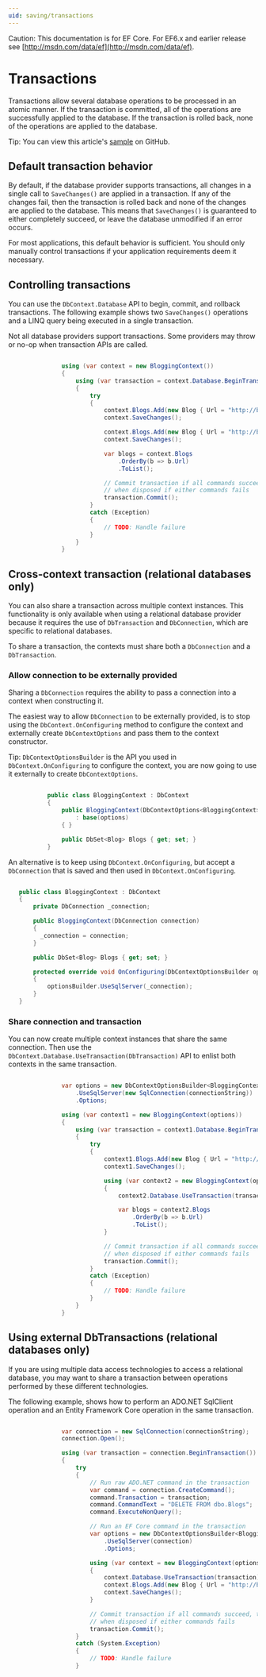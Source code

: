 ```yaml
---
uid: saving/transactions
---
```

Caution: This documentation is for EF Core. For EF6.x and earlier release see [http://msdn.com/data/ef](http://msdn.com/data/ef).

  # Transactions

Transactions allow several database operations to be processed in an atomic manner. If the transaction is committed, all of the operations are successfully applied to the database. If the transaction is rolled back, none of the operations are applied to the database.

Tip: You can view this article's [sample](https://github.com/aspnet/EntityFramework.Docs/tree/master/samples/Saving/Saving/Transactions/) on GitHub.

  ## Default transaction behavior

By default, if the database provider supports transactions, all changes in a single call to `SaveChanges()` are applied in a transaction. If any of the changes fail, then the transaction is rolled back and none of the changes are applied to the database. This means that `SaveChanges()` is guaranteed to either completely succeed, or leave the database unmodified if an error occurs.

For most applications, this default behavior is sufficient. You should only manually control transactions if your application requirements deem it necessary.

  ## Controlling transactions

You can use the `DbContext.Database` API to begin, commit, and rollback transactions. The following example shows two `SaveChanges()` operations and a LINQ query being executed in a single transaction.

Not all database providers support transactions. Some providers may throw or no-op when transaction APIs are called.

<!-- [!code-csharp[Main](samples/Saving/Saving/Transactions/ControllingTransaction/Sample.cs?highlight=3,17,18,19)] -->

````c#

               using (var context = new BloggingContext())
               {
                   using (var transaction = context.Database.BeginTransaction())
                   {
                       try
                       {
                           context.Blogs.Add(new Blog { Url = "http://blogs.msdn.com/dotnet" });
                           context.SaveChanges();

                           context.Blogs.Add(new Blog { Url = "http://blogs.msdn.com/visualstudio" });
                           context.SaveChanges();

                           var blogs = context.Blogs
                               .OrderBy(b => b.Url)
                               .ToList();

                           // Commit transaction if all commands succeed, transaction will auto-rollback
                           // when disposed if either commands fails
                           transaction.Commit();
                       }
                       catch (Exception)
                       {
                           // TODO: Handle failure
                       }
                   }
               }

   ````

  ## Cross-context transaction (relational databases only)

You can also share a transaction across multiple context instances. This functionality is only available when using a relational database provider because it requires the use of `DbTransaction` and `DbConnection`, which are specific to relational databases.

To share a transaction, the contexts must share both a `DbConnection` and a `DbTransaction`.

  ### Allow connection to be externally provided

Sharing a `DbConnection` requires the ability to pass a connection into a context when constructing it.

The easiest way to allow `DbConnection` to be externally provided, is to stop using the `DbContext.OnConfiguring` method to configure the context and externally create `DbContextOptions` and pass them to the context constructor.

Tip: `DbContextOptionsBuilder` is the API you used in `DbContext.OnConfiguring` to configure the context, you are now going to use it externally to create `DbContextOptions`.

<!-- [!code-csharp[Main](samples/Saving/Saving/Transactions/SharingTransaction/Sample.cs?highlight=3,4,5)] -->

````c#

           public class BloggingContext : DbContext
           {
               public BloggingContext(DbContextOptions<BloggingContext> options)
                   : base(options)
               { }

               public DbSet<Blog> Blogs { get; set; }
           }

   ````

An alternative is to keep using `DbContext.OnConfiguring`, but accept a `DbConnection` that is saved and then used in `DbContext.OnConfiguring`.

<!-- literal_block"ids  "classes  "xml:space": "preserve", "backrefs  "linenos": false, "dupnames  : "csharp", highlight_args}, "names": [] -->

````c#

   public class BloggingContext : DbContext
   {
       private DbConnection _connection;

       public BloggingContext(DbConnection connection)
       {
         _connection = connection;
       }

       public DbSet<Blog> Blogs { get; set; }

       protected override void OnConfiguring(DbContextOptionsBuilder optionsBuilder)
       {
           optionsBuilder.UseSqlServer(_connection);
       }
   }
   ````

  ### Share connection and transaction

You can now create multiple context instances that share the same connection. Then use the `DbContext.Database.UseTransaction(DbTransaction)` API to enlist both contexts in the same transaction.

<!-- [!code-csharp[Main](samples/Saving/Saving/Transactions/SharingTransaction/Sample.cs?highlight=1,2,3,7,16,23,24,25)] -->

````c#

               var options = new DbContextOptionsBuilder<BloggingContext>()
                   .UseSqlServer(new SqlConnection(connectionString))
                   .Options;

               using (var context1 = new BloggingContext(options))
               {
                   using (var transaction = context1.Database.BeginTransaction())
                   {
                       try
                       {
                           context1.Blogs.Add(new Blog { Url = "http://blogs.msdn.com/dotnet" });
                           context1.SaveChanges();

                           using (var context2 = new BloggingContext(options))
                           {
                               context2.Database.UseTransaction(transaction.GetDbTransaction());

                               var blogs = context2.Blogs
                                   .OrderBy(b => b.Url)
                                   .ToList();
                           }

                           // Commit transaction if all commands succeed, transaction will auto-rollback
                           // when disposed if either commands fails
                           transaction.Commit();
                       }
                       catch (Exception)
                       {
                           // TODO: Handle failure
                       }
                   }
               }

   ````

  ## Using external DbTransactions (relational databases only)

If you are using multiple data access technologies to access a relational database, you may want to share a transaction between operations performed by these different technologies.

The following example, shows how to perform an ADO.NET SqlClient operation and an Entity Framework Core operation in the same transaction.

<!-- [!code-csharp[Main](samples/Saving/Saving/Transactions/ExternalDbTransaction/Sample.cs?highlight=4,10,21,26,27,28)] -->

````c#

               var connection = new SqlConnection(connectionString);
               connection.Open();

               using (var transaction = connection.BeginTransaction())
               {
                   try
                   {
                       // Run raw ADO.NET command in the transaction
                       var command = connection.CreateCommand();
                       command.Transaction = transaction;
                       command.CommandText = "DELETE FROM dbo.Blogs";
                       command.ExecuteNonQuery();

                       // Run an EF Core command in the transaction
                       var options = new DbContextOptionsBuilder<BloggingContext>()
                           .UseSqlServer(connection)
                           .Options;

                       using (var context = new BloggingContext(options))
                       {
                           context.Database.UseTransaction(transaction);
                           context.Blogs.Add(new Blog { Url = "http://blogs.msdn.com/dotnet" });
                           context.SaveChanges();
                       }

                       // Commit transaction if all commands succeed, transaction will auto-rollback
                       // when disposed if either commands fails
                       transaction.Commit();
                   }
                   catch (System.Exception)
                   {
                       // TODO: Handle failure
                   }

   ````
